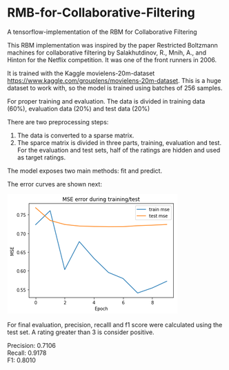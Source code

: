 # RMB-for-Collaborative-Filtering
A tensorflow-implementation of the RBM for Collaborative Filtering

This RBM implementation was inspired by the paper Restricted Boltzmann machines for collaborative filtering by Salakhutdinov, R., Mnih, A., and Hinton for the Netflix competition. It was one of the front runners in 2006.

It is trained with the Kaggle movielens-20m-dataset https://www.kaggle.com/grouplens/movielens-20m-dataset. This is a huge dataset to work with, so the model is trained using batches of 256 samples.

For proper training and evaluation. The data is divided in training data (60%), evaluation data (20%) and test data (20%)

There are two preprocessing steps:
1) The data is converted to a sparse matrix.
2) The sparce matrix is divided in three parts, training, evaluation and test.
   For the evaluation and test sets, half of the ratings are hidden and used as target ratings.

The model exposes two main methods: fit and predict.

The error curves are shown next:

![MSE error](mse_error.png)


For final evaluation, precision, recalll and f1 score were calculated using the test set. A rating greater than 3 is consider positive.

Precision: 0.7106\
Recall: 0.9178\
F1: 0.8010



